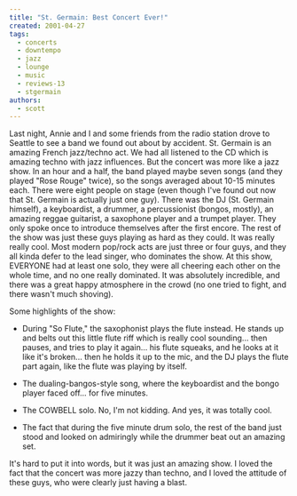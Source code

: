 ```yaml
---
title: "St. Germain: Best Concert Ever!"
created: 2001-04-27
tags:
  - concerts
  - downtempo
  - jazz
  - lounge
  - music
  - reviews-13
  - stgermain
authors:
  - scott
---
```


Last night, Annie and I and some friends from the radio station drove to Seattle to see a band we found out about by accident. St. Germain is an amazing French jazz/techno act. We had all listened to the CD which is amazing techno with jazz influences. But the concert was more like a jazz show. In an hour and a half, the band played maybe seven songs (and they played "Rose Rouge" twice), so the songs averaged about 10-15 minutes each. There were eight people on stage (even though I've found out now that St. Germain is actually just one guy). There was the DJ (St. Germain himself), a keyboardist, a drummer, a percussionist (bongos, mostly), an amazing reggae guitarist, a saxophone player and a trumpet player. They only spoke once to introduce themselves after the first encore. The rest of the show was just these guys playing as hard as they could. It was really really cool. Most modern pop/rock acts are just three or four guys, and they all kinda defer to the lead singer, who dominates the show. At this show, EVERYONE had at least one solo, they were all cheering each other on the whole time, and no one really dominated. It was absolutely incredible, and there was a great happy atmosphere in the crowd (no one tried to fight, and there wasn't much shoving).

Some highlights of the show:

- During "So Flute," the saxophonist plays the flute instead. He stands up and belts out this little flute riff which is really cool sounding... then pauses, and tries to play it again... his flute squeaks, and he looks at it like it's broken... then he holds it up to the mic, and the DJ plays the flute part again, like the flute was playing by itself.

- The dualing-bangos-style song, where the keyboardist and the bongo player faced off... for five minutes.

- The COWBELL solo. No, I'm not kidding. And yes, it was totally cool.

- The fact that during the five minute drum solo, the rest of the band just stood and looked on admiringly while the drummer beat out an amazing set.

It's hard to put it into words, but it was just an amazing show. I loved the fact that the concert was more jazzy than techno, and I loved the attitude of these guys, who were clearly just having a blast.
